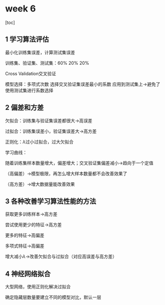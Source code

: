 # week 6

[toc]

## 1 学习算法评估

最小化训练集误差，计算测试集误差

训练集、验证集、测试集：60% 20% 20%

Cross Validation交叉验证 

模型选择：多项式次数  选择交叉验证集误差最小的系数 应用到测试集上->避免了使用测试集进行系数选择



## 2 偏差和方差

欠拟合：训练集与验证集误差都很大->高误差

过拟合：训练集误差小，验证集误差大->高方差



正则化：$\lambda$过小过拟合，过大欠拟合



学习曲线：

随着训练集样本数量增大，偏差增大；交叉验证集偏差减小->趋向于一个定值

（高偏差）->模型极限，再怎么增大样本数量都不会改善效果了

（高方差）->增大数据量能改善效果



## 3 各种改善学习算法性能的方法

获取更多训练样本->高方差

尝试使用更少的特征->高方差

更多的特征->高偏差

多项式特征->高偏差

增大减小$\lambda$->改善欠拟合与过拟合（对应高误差与高方差）



## 4 神经网络拟合

大型网络，使用正则化解决过拟合

确定隐藏层数量要建立不同的模型对比，默认一层

